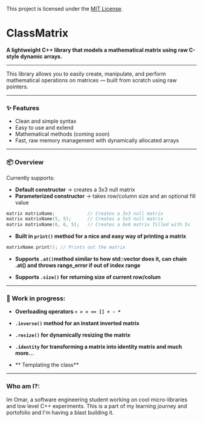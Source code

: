 This project is licensed under the [MIT License](LICENSE).
# ClassMatrix

**A lightweight C++ library that models a mathematical matrix using raw C-style dynamic arrays.**

---

This library allows you to easily create, manipulate, and perform mathematical operations on matrices — built from scratch using raw pointers.

---

### ✨ Features

- Clean and simple syntax  
- Easy to use and extend  
- Mathematical methods (coming soon)  
- Fast, raw memory management with dynamically allocated arrays  

---

### 📦 Overview

Currently supports:

- **Default constructor** → creates a 3x3 null matrix  
- **Parameterized constructor** → takes row/column size and an optional fill value  

```cpp
matrix matrixName;            // Creates a 3x3 null matrix  
matrix matrixName(5, 5);      // Creates a 5x5 null matrix  
matrix matrixName(6, 6, 5);   // Creates a 6x6 matrix filled with 5s  
```




- **Built in ```print()``` method for a nice and easy way of printing a matrix**

```cpp
matrixName.print(); // Prints out the matrix
```

- **Supports ```.at()```method similar to how std::vector does it, can chain .at() and throws range_error if out of index range**

- **Supports ```.size()``` for returning size of current row/colum**


---

### 🚧 Work in progress:


- **Overloading operators ```< > = == [] + - * ```**

- **```.inverse()``` method for an instant inverted matrix**

- **```.resize()``` for dynamically resizing the matrix**

- **```.identity``` for transforming a matrix into identity matrix and much more...**

- ** Templating the class**


---

### Who am I?:

Im Omar, a software engineering student working on cool micro-libraries and low level C++ experiments.
This is a part of my learning journey and portofolio and I'm having a blast building it.

